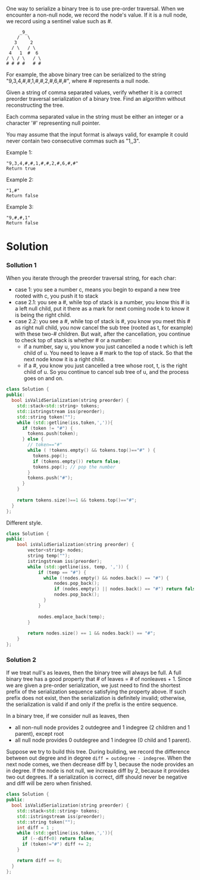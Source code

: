 One way to serialize a binary tree is to use pre-order traversal. When we encounter a non-null node, we record the node's value. If it is a null node, we record using a sentinel value such as #.

```
     _9_
    /   \
   3     2
  / \   / \
 4   1  #  6
/ \ / \   / \
# # # #   # #

```

For example, the above binary tree can be serialized to the string "9,3,4,#,#,1,#,#,2,#,6,#,#", where # represents a null node.

Given a string of comma separated values, verify whether it is a correct preorder traversal serialization of a binary tree. Find an algorithm without reconstructing the tree.

Each comma separated value in the string must be either an integer or a character '#' representing null pointer.

You may assume that the input format is always valid, for example it could never contain two consecutive commas such as "1,,3".
  
Example 1:

```
"9,3,4,#,#,1,#,#,2,#,6,#,#"
Return true
```

Example 2:

```
"1,#"
Return false
```

Example 3:

```
"9,#,#,1"
Return false
```

# Solution


### Sollution 1

 When you iterate through the preorder traversal string, for each char:
 * case 1: you see a number c, means you begin to expand a new tree rooted with c, you push it to stack
 * case 2.1: you see a #, while top of stack is a number, you know this # is a left null child, 
             put it there as a mark for next coming node k to know it is being the right child.
 * case 2.2: you see a #, while top of stack is #, you know you meet this # as right null child, 
             you now cancel the sub tree (rooted as t, for example) with these two-# children. 
             But wait, after the cancellation, you continue to check top of stack is whether # or a number:
      * if a number, say u, you know you just cancelled a node t which is left child of u. 
        You need to leave a # mark to the top of stack. So that the next node know it is a right child.
      * if a #, you know you just cancelled a tree whose root, t, is the right child of u. 
        So you continue to cancel sub tree of u, and the process goes on and on.


```cpp
class Solution {
public:
  bool isValidSerialization(string preorder) {
    std::stack<std::string> tokens;
    std::istringstream iss(preorder);
    std::string token("");
    while (std::getline(iss,token,',')){
      if (token != "#") {
        tokens.push(token);
      } else {
        // token=="#"
        while ( !tokens.empty() && tokens.top()=="#" ) {
          tokens.pop();
          if (tokens.empty()) return false;
          tokens.pop(); // pop the number 
        }
        tokens.push("#");
      }
    }
        
    return tokens.size()==1 && tokens.top()=="#";
  }
};
```

Different style.

```cpp
class Solution {
public:
    bool isValidSerialization(string preorder) {
        vector<string> nodes;
        string temp("");
        istringstream iss(preorder);
        while (std::getline(iss, temp, ',')) {
            if (temp == "#") {
              while (!nodes.empty() && nodes.back() == "#") {
                  nodes.pop_back();
                  if (nodes.empty() || nodes.back() == "#") return false; // empty or not a number
                  nodes.pop_back();
              }  
            }
            
            nodes.emplace_back(temp);
        }
        
        return nodes.size() == 1 && nodes.back() == "#";
    }
};
```

### Solution 2

If we treat null's as leaves, then the binary tree will always be full. A full binary tree has a good property that # of leaves = # of nonleaves + 1. Since we are given a pre-order serialization, we just need to find the shortest prefix of the serialization sequence satisfying the property above. If such prefix does not exist, then the serialization is definitely invalid; otherwise, the serialization is valid if and only if the prefix is the entire sequence.

In a binary tree, if we consider null as leaves, then

* all non-null node provides 2 outdegree and 1 indegree (2 children and 1 parent), except root  
* all null node provides 0 outdegree and 1 indegree (0 child and 1 parent).  

Suppose we try to build this tree. During building, we record the difference between out degree and in degree ```diff = outdegree - indegree```. When the next node comes, we then decrease diff by 1, because the node provides an in degree. If the node is not null, we increase diff by 2, because it provides two out degrees. If a serialization is correct, diff should never be negative and diff will be zero when finished.




```cpp
class Solution {
public:
  bool isValidSerialization(string preorder) {
    std::stack<std::string> tokens;
    std::istringstream iss(preorder);
    std::string token("");
    int diff = 1 ;
    while (std::getline(iss,token,',')){
      if (--diff<0) return false;
      if (token!="#") diff += 2;
    }

    return diff == 0;
  }
};
```
